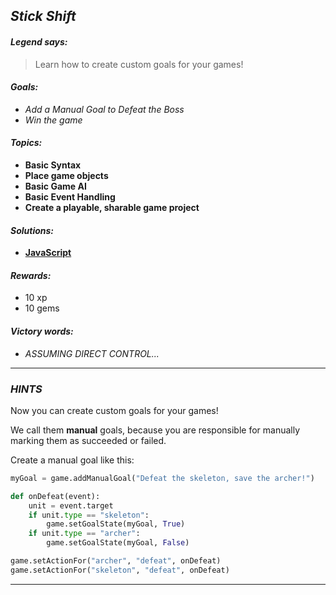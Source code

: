 ## _Stick Shift_

#### _Legend says:_
> Learn how to create custom goals for your games!

#### _Goals:_
+ _Add a Manual Goal to Defeat the Boss_
+ _Win the game_

#### _Topics:_
+ **Basic Syntax**
+ **Place game objects**
+ **Basic Game AI**
+ **Basic Event Handling**
+ **Create a playable, sharable game project**

#### _Solutions:_
+ **[JavaScript](stickShift.js)**

#### _Rewards:_
+ 10 xp
+ 10 gems

#### _Victory words:_
+ _ASSUMING DIRECT CONTROL..._

___

### _HINTS_

Now you can create custom goals for your games!

We call them **manual** goals, because you are responsible for manually marking them as succeeded or failed.

Create a manual goal like this:

```python
myGoal = game.addManualGoal("Defeat the skeleton, save the archer!")

def onDefeat(event):
    unit = event.target
    if unit.type == "skeleton":
        game.setGoalState(myGoal, True)
    if unit.type == "archer":
        game.setGoalState(myGoal, False)

game.setActionFor("archer", "defeat", onDefeat)
game.setActionFor("skeleton", "defeat", onDefeat)
```

___
